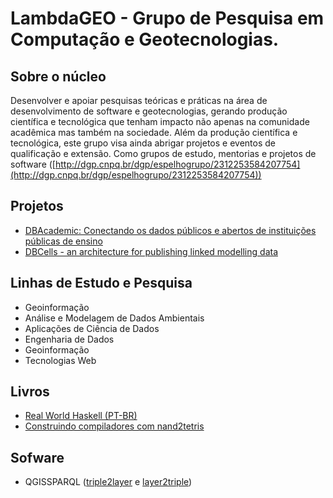 # LambdaGEO - Grupo de Pesquisa em Computação e Geotecnologias.

## Sobre o núcleo

Desenvolver e apoiar pesquisas teóricas e práticas na área de desenvolvimento de software e geotecnologias, gerando produção científica e tecnológica que tenham impacto não apenas na comunidade acadêmica mas também na sociedade. Além da produção científica e tecnológica, este grupo visa ainda abrigar projetos e eventos de qualificação e extensão. Como grupos de estudo, mentorias e projetos de software ([http://dgp.cnpq.br/dgp/espelhogrupo/2312253584207754](http://dgp.cnpq.br/dgp/espelhogrupo/2312253584207754))

## Projetos

- [DBAcademic: Conectando os dados públicos e abertos de instituições públicas de ensino](https://lambdageo.github.io/dbacademic/)
- [DBCells - an architecture for publishing linked modelling data](https://lambdageo.github.io/dbcells/)

## Linhas de Estudo e Pesquisa

- Geoinformação
- Análise e Modelagem de Dados Ambientais
- Aplicações de Ciência de Dados
- Engenharia de Dados
- Geoinformação
- Tecnologias Web

## Livros

- [Real World Haskell (PT-BR)](https://lambdageo.github.io/rwh-ptbr/)
- [Construindo compiladores com nand2tetris](https://profsergiocosta.notion.site/Construindo-compiladores-com-nand2tetris-193b291e3e02443984aeecc796682cfc)

## Sofware

- QGISSPARQL ([triple2layer](https://github.com/LambdaGeo/qgisparql-triple2layer) e [layer2triple](https://github.com/LambdaGeo/qgisparql-layer2triple))

